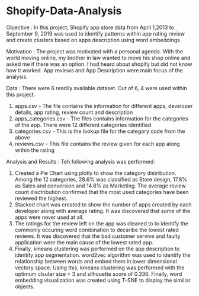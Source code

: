 # Shopify-Data-Analysis

Objective : In this project, Shopify app store data from April 1,2013 to September 9, 2019 was used to identify patterns within app rating review and create clusters based on apps description using word embeddings

Motivation : The project was motivated with a personal agenda. With the world moving online, my brother in law wanted to move his shop online and asked me if there was an option. I had heard about shopify but did not know how it worked.  App reviews and App Description were main focus of the analysis.

Data : There were 6 readily available dataset. Out of 6, 4 were used within this project.
1. apps.csv - The file contains the information for different apps, developer details, app rating, review count and description
2. apps_categories.csv - The files contains information for the categories of the app. There were 12 different categories identified
3. categories.csv - This is the lookup file for the category code from the above
4. reviews.csv - This file contains the review given for each app along within the rating 

Analysis and Results : Teh following analysis was performed:
1. Created a Pie Chart using plotly to show the category distribution. Among the 12 categories, 28.6% was classified as Store design, 17.8% as Sales and conversion  and 14.8% as Marketing. The average review count disctribution confirmed that the most used categories have been reviewed the highest. 
2. Stacked chart was created to show the number of apps created by each developer along with average rating. It was discovered that some of the apps were never used at all.
3. The ratings for the review left on the app was cleaned to to identify the commonly occuring word combination to decsribe the lowest rated reviews. It was discovered that the bad customer servive and faulty application were the main cause of the lowest rated app.
4. Finally, kmeans clustering was performed on the app description to identify app segmentation. word2vec algorithm was used to identify the relationship between words and embed them in lower dimensional vectory space. Using this, kmeans clustering was performed with the optimum clsuter size = 3 and silhouette score of 0.336. Finally, word embedding visualization was created using T-SNE to display the similiar objects.

